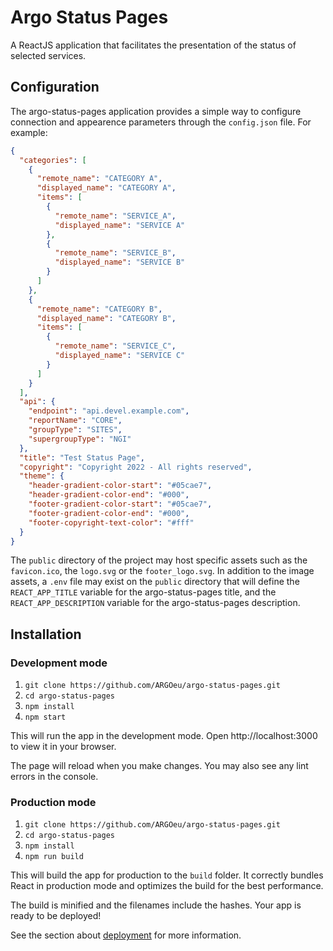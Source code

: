 # Argo Status Pages

A ReactJS application that facilitates the presentation of the status of selected services.

## Configuration

The argo-status-pages application provides a simple way to configure connection and appearence parameters through the `config.json` file. For example:

```json
{
  "categories": [
    {
      "remote_name": "CATEGORY A",
      "displayed_name": "CATEGORY A",
      "items": [
        {
          "remote_name": "SERVICE_A",
          "displayed_name": "SERVICE A"
        },
        {
          "remote_name": "SERVICE_B",
          "displayed_name": "SERVICE B"
        }
      ]
    },
    {
      "remote_name": "CATEGORY B",
      "displayed_name": "CATEGORY B",
      "items": [
        {
          "remote_name": "SERVICE_C",
          "displayed_name": "SERVICE C"
        }
      ]
    }
  ],
  "api": {
    "endpoint": "api.devel.example.com",
    "reportName": "CORE",
    "groupType": "SITES",
    "supergroupType": "NGI"
  },
  "title": "Test Status Page",
  "copyright": "Copyright 2022 - All rights reserved",
  "theme": {
    "header-gradient-color-start": "#05cae7",
    "header-gradient-color-end": "#000",
    "footer-gradient-color-start": "#05cae7",
    "footer-gradient-color-end": "#000",
    "footer-copyright-text-color": "#fff"
  }
}
```

The `public` directory of the project may host specific assets such as the `favicon.ico`, the `logo.svg` or the `footer_logo.svg`.
In addition to the image assets, a `.env` file may exist on the `public` directory that will define the `REACT_APP_TITLE`
variable for the argo-status-pages title, and the `REACT_APP_DESCRIPTION` variable for the argo-status-pages description.

## Installation

### Development mode

1. `git clone https://github.com/ARGOeu/argo-status-pages.git`
2. `cd argo-status-pages`
3. `npm install`
4. `npm start`

This will run the app in the development mode.
Open http://localhost:3000 to view it in your browser.

The page will reload when you make changes.
You may also see any lint errors in the console.

### Production mode

1. `git clone https://github.com/ARGOeu/argo-status-pages.git`
2. `cd argo-status-pages`
3. `npm install`
4. `npm run build`

This will build the app for production to the `build` folder.
It correctly bundles React in production mode and optimizes the build for the best performance.

The build is minified and the filenames include the hashes.
Your app is ready to be deployed!

See the section about [deployment](https://facebook.github.io/create-react-app/docs/deployment) for more information.
